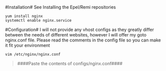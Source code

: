 #Installation#
See Installing the Epel/Remi repositories
```
yum install nginx
systemctl enable nginx.service
```

#Configuration#
I will not provide any vhost configs as they greatly differ between the needs of different websites, however I will offer my goto nginx.conf file. Please read the comments in the config file so you can make it fit your environment
```
vim /etc/nginx/nginx.conf
```
> ####Paste the contents of configs/nginx.conf####